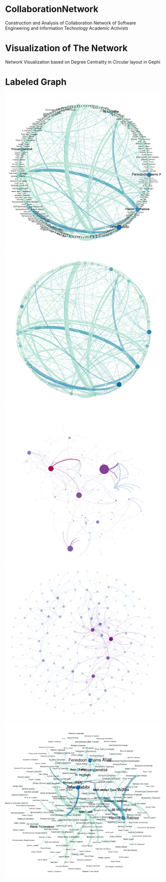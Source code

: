 # CollaborationNetwork
Construction and Analysis of Collaboration Network of Software Engineering and Information Technology Academic Activists

# Visualization of The Network
 Network Visualization based on Degree Centrality in Circular layout in Gephi
 # Labeled Graph
 ![Labeled Graph](https://github.com/MohammadHeydari/CollaborationNetwork/blob/master/Labeled%20Graph.png)
 ![](https://github.com/MohammadHeydari/CollaborationNetwork/blob/master/Graph.png)
 ![Hubs](https://github.com/MohammadHeydari/CollaborationNetwork/blob/master/Graph%20Hubs.png)
 ![](https://github.com/MohammadHeydari/CollaborationNetwork/blob/master/Graph%20Visualization.png)
 ![](https://github.com/MohammadHeydari/CollaborationNetwork/blob/master/Untitled.png)
 
